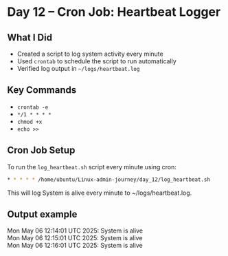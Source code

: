 # Day 12 – Cron Job: Heartbeat Logger

##  What I Did
- Created a script to log system activity every minute 
- Used `crontab` to schedule the script to run automatically 
- Verified log output in `~/logs/heartbeat.log` 

##  Key Commands
- `crontab -e`
- `*/1 * * * *`
- `chmod +x`
- `echo >>`

##  Cron Job Setup

To run the `log_heartbeat.sh` script every minute using cron:

```bash
* * * * * /home/ubuntu/Linux-admin-journey/day_12/log_heartbeat.sh
```

This will log System is alive every minute to ~/logs/heartbeat.log.

## Output example 
Mon May 06 12:14:01 UTC 2025: System is alive  
Mon May 06 12:15:01 UTC 2025: System is alive  
Mon May 06 12:16:01 UTC 2025: System is alive

